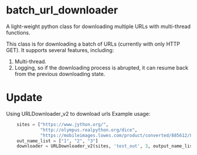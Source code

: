 # batch_url_downloader
A light-weight python class for downloading multiple URLs with multi-thread functions.

This class is for downloading a batch of URLs (currently with only HTTP GET).
It supports several features, including:
1. Multi-thread.
2. Logging, so if the downloading process is abrupted, it can resume back from the previous downloading state.

# Update
Using URLDownloader_v2 to download urls
Example usage:

```python
    sites = ["https://www.jython.org/",
             "http://olympus.realpython.org/dice",
             "https://mobileimages.lowes.com/product/converted/885612/885612278951.jpg"]
    out_name_list = ["1", "2", "3"]
    downloader = URLDownloader_v2(sites, 'test_out', 3, output_name_list=out_name_list) 
```
